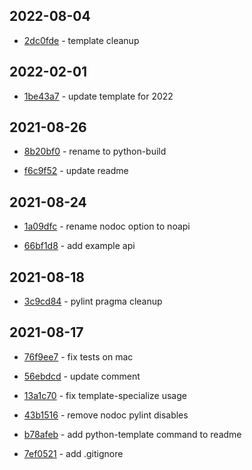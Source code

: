 ## 2022-08-04

- [2dc0fde](https://github.com/craigahobbs/python-template/commit/2dc0fde) - template cleanup

## 2022-02-01

- [1be43a7](https://github.com/craigahobbs/python-template/commit/1be43a7) - update template for 2022

## 2021-08-26

- [8b20bf0](https://github.com/craigahobbs/python-template/commit/8b20bf0) - rename to python-build

- [f6c9f52](https://github.com/craigahobbs/python-template/commit/f6c9f52) - update readme

## 2021-08-24

- [1a09dfc](https://github.com/craigahobbs/python-template/commit/1a09dfc) - rename nodoc option to noapi

- [66bf1d8](https://github.com/craigahobbs/python-template/commit/66bf1d8) - add example api

## 2021-08-18

- [3c9cd84](https://github.com/craigahobbs/python-template/commit/3c9cd84) - pylint pragma cleanup

## 2021-08-17

- [76f9ee7](https://github.com/craigahobbs/python-template/commit/76f9ee7) - fix tests on mac

- [56ebdcd](https://github.com/craigahobbs/python-template/commit/56ebdcd) - update comment

- [13a1c70](https://github.com/craigahobbs/python-template/commit/13a1c70) - fix template-specialize usage

- [43b1516](https://github.com/craigahobbs/python-template/commit/43b1516) - remove nodoc pylint disables

- [b78afeb](https://github.com/craigahobbs/python-template/commit/b78afeb) - add python-template command to readme

- [7ef0521](https://github.com/craigahobbs/python-template/commit/7ef0521) - add .gitignore
